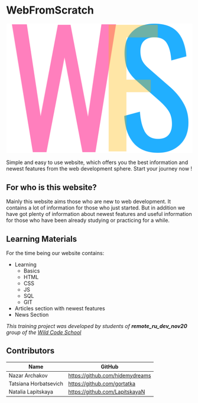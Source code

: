 # WebFromScratch

![Project Logo](src/img/logo.svg)

Simple and easy to use website, which offers you the best information and newest features from the web development sphere. Start your journey now !

## For who is this website?

Mainly this website aims those who are new to web development. It contains a lot of information for those who just started. But in addition we have got plenty of information about newest features and useful information for those who have been already studying or practicing for a while.

## Learning Materials

For the time being our website contains:

- Learning
  - Basics
  - HTML
  - CSS
  - JS
  - SQL
  - GIT
- Articles section with newest features
- News Section

_This training project was developed by students of **remote_ru_dev_nov20** group of the [Wild Code School](https://www.wildcodeschool.com/en-GB)_

## Contributors

| Name                  | GitHub                          |
| --------------------- | ------------------------------- |
| Nazar Archakov        | https://github.com/hidemydreams |
| Tatsiana Horbatsevich | https://github.com/gortatka     |
| Natalia Lapitskaya    | https://github.com/LapitskayaN  |
